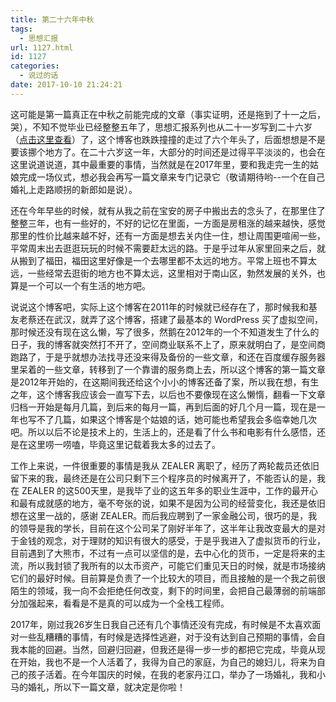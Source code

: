 ```yaml
---
title: 第二十六年中秋
tags:
  - 思想汇报
url: 1127.html
id: 1127
categories:
  - 说过的话
date: 2017-10-10 21:24:21
---
```


这可能是第一篇真正在中秋之前能完成的文章（事实证明，还是拖到了十一之后，哭），不知不觉毕业已经整整五年了，思想汇报系列也从二十一岁写到二十六岁（[点击这里查看](https://102no.com/tags/#%E6%80%9D%E6%83%B3%E6%B1%87%E6%8A%A5)）了，这个博客也跌跌撞撞的走过了六个年头了，后面想想是不是要该挪个地方了。在二十六岁这一年，大部分的时间还是过得平平淡淡的，也会在这里说道说道，其中最重要的事情，当然就是在2017年里，要和我走完一生的姑娘完成一场仪式，想必我会再写一篇文章来专门记录它（敬请期待哟--一个在自己婚礼上走路顺拐的新郎如是说）。

还在今年早些的时候，就有从我之前在宝安的房子中搬出去的念头了，在那里住了整整三年，也有一些好的，不好的记忆在里面，一方面是房租涨的越来越快，感觉那里的性价比越来越不好，还有一方面是想去关内住一住，想让周围更喧闹一些，平常周末出去逛逛玩玩的时候不需要赶太远的路。于是乎过年从家里回来之后，就从搬到了福田，福田这里好像是一个去哪里都不太远的地方。平常上班也不算太远，一些经常去逛街的地方也不算太远，这里相对于南山区，勃然发展的关外，也算是一个可以一个有生活的地方吧。

说说这个博客吧，实际上这个博客在2011年的时候就已经存在了，那时候我和基友老蔡还在武汉，就弄了这个博客，搭建了最基本的 WordPress 买了虚拟空间，那时候还没有现在这么懒，写了很多，然鹅在2012年的一个不知道发生了什么的日子，我的博客就突然打不开了，空间商业联系不上了，原来就明白了，是空间商跑路了，于是乎就想办法找寻还没来得及备份的一些文章，和还在百度缓存服务器里呆着的一些文章，转移到了一个靠谱的服务商上去，所以这个博客的第一篇文章是2012年开始的，在这期间我还给这个小小的博客还备了案，所以我在想，有生之年，这个博客我应该会一直写下去，以后也不要像现在这么懒惰，翻看一下文章归档一开始是每月几篇，到后来的每月一篇，再到后面的好几个月一篇，现在是一年也写不了几篇，如果这个博客是个姑娘的话，她可能也希望我会多临幸她几次吧。所以以后不论是技术上的，生活上的，还是看了什么书和电影有什么感悟，还是在这里唠一唠嗑，毕竟这里记载着我太多的过去了。

工作上来说，一件很重要的事情是我从 ZEALER 离职了，经历了两轮裁员还依旧留下来的我，最终还是在公司只剩下三个程序员的时候离开了，不能否认的是，我在 ZEALER 的这500天里，是我毕了业的这五年多的职业生涯中，工作的最开心和最有成就感的地方，毫不夸张的说，如果不是因为公司的经营变化，我还是依旧想在这里一战的，感谢 ZEALER。而后我应聘到了一家金融公司，很巧的是，我的领导是我的学长，目前在这个公司呆了刚好半年了，这半年让我改变最大的是对于金钱的观念，对于理财的知识有很大的感受，于是乎我进入了虚拟货币的行业，目前遇到了大熊市，不过有一点可以坚信的是，去中心化的货币，一定是将来的主流，所以我封锁了我所有的以太币资产，可能它们重见天日的时候，就是市场接纳它们的最好时候。目前算是负责了一个比较大的项目，而且接触的是一个我之前很陌生的领域，我一向不会拒绝任何改变，剩下的时间里，会把自己最薄弱的前端部分加强起来，看看是不是真的可以成为一个全栈工程师。

2017年，刚过我26岁生日我自己还有几个事情还没有完成，有时候是不太喜欢面对一些乱糟糟的事情，有时候是选择性逃避，对于没有达到自己预期的事情，会自我本能的回避。当然，回避归回避，但我还是得一步一步的都把它完成，毕竟从现在开始，我也不是一个人活着了，我得为自己的家庭，为自己的媳妇儿，将来为自己的孩子活着。在今年国庆的时候，在我的老家丹江口，举办了一场婚礼，我和小马的婚礼，所以下一篇文章，就决定是你啦！
